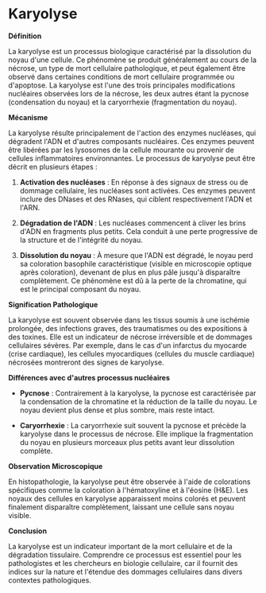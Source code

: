 Karyolyse
========

**Définition**

La karyolyse est un processus biologique caractérisé par la dissolution du noyau d'une cellule. Ce phénomène se produit généralement au cours de la nécrose, un type de mort cellulaire pathologique, et peut également être observé dans certaines conditions de mort cellulaire programmée ou d'apoptose. La karyolyse est l'une des trois principales modifications nucléaires observées lors de la nécrose, les deux autres étant la pycnose (condensation du noyau) et la caryorrhexie (fragmentation du noyau).

**Mécanisme**

La karyolyse résulte principalement de l'action des enzymes nucléases, qui dégradent l'ADN et d'autres composants nucléaires. Ces enzymes peuvent être libérées par les lysosomes de la cellule mourante ou provenir de cellules inflammatoires environnantes. Le processus de karyolyse peut être décrit en plusieurs étapes :

1. **Activation des nucléases** : En réponse à des signaux de stress ou de dommage cellulaire, les nucléases sont activées. Ces enzymes peuvent inclure des DNases et des RNases, qui ciblent respectivement l'ADN et l'ARN.
   
2. **Dégradation de l'ADN** : Les nucléases commencent à cliver les brins d'ADN en fragments plus petits. Cela conduit à une perte progressive de la structure et de l'intégrité du noyau.

3. **Dissolution du noyau** : À mesure que l'ADN est dégradé, le noyau perd sa coloration basophile caractéristique (visible en microscopie optique après coloration), devenant de plus en plus pâle jusqu'à disparaître complètement. Ce phénomène est dû à la perte de la chromatine, qui est le principal composant du noyau.

**Signification Pathologique**

La karyolyse est souvent observée dans les tissus soumis à une ischémie prolongée, des infections graves, des traumatismes ou des expositions à des toxines. Elle est un indicateur de nécrose irréversible et de dommages cellulaires sévères. Par exemple, dans le cas d'un infarctus du myocarde (crise cardiaque), les cellules myocardiques (cellules du muscle cardiaque) nécrosées montreront des signes de karyolyse.

**Différences avec d'autres processus nucléaires**

- **Pycnose** : Contrairement à la karyolyse, la pycnose est caractérisée par la condensation de la chromatine et la réduction de la taille du noyau. Le noyau devient plus dense et plus sombre, mais reste intact.
  
- **Caryorrhexie** : La caryorrhexie suit souvent la pycnose et précède la karyolyse dans le processus de nécrose. Elle implique la fragmentation du noyau en plusieurs morceaux plus petits avant leur dissolution complète.

**Observation Microscopique**

En histopathologie, la karyolyse peut être observée à l'aide de colorations spécifiques comme la coloration à l'hématoxyline et à l'éosine (H&E). Les noyaux des cellules en karyolyse apparaissent moins colorés et peuvent finalement disparaître complètement, laissant une cellule sans noyau visible.

**Conclusion**

La karyolyse est un indicateur important de la mort cellulaire et de la dégradation tissulaire. Comprendre ce processus est essentiel pour les pathologistes et les chercheurs en biologie cellulaire, car il fournit des indices sur la nature et l'étendue des dommages cellulaires dans divers contextes pathologiques.